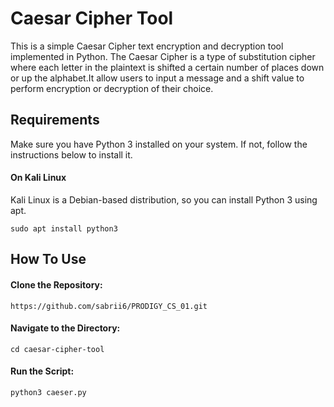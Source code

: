 # Caesar Cipher Tool

This is a simple Caesar Cipher text encryption and decryption tool implemented in Python. The Caesar Cipher is a type of substitution cipher where each letter in the plaintext is shifted a certain number of places down or up the alphabet.It allow users to input a message and a shift value to perform encryption or decryption of their choice.

## Requirements

Make sure you have Python 3 installed on your system. If not, follow the instructions below to install it.

#### On Kali Linux
Kali Linux is a Debian-based distribution, so you can install Python 3 using apt.
````
sudo apt install python3
````
## How To Use
#### Clone the Repository:
````
https://github.com/sabrii6/PRODIGY_CS_01.git
````
#### Navigate to the Directory:
````
cd caesar-cipher-tool
````
#### Run the Script:
````
python3 caeser.py
````

